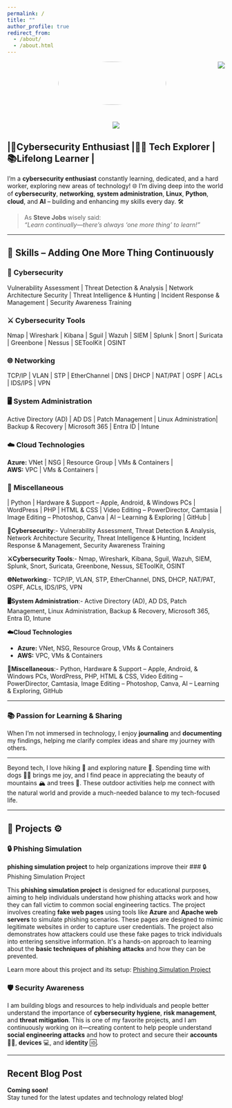 ```yaml
---
permalink: /
title: ""
author_profile: true
redirect_from: 
  - /about/
  - /about.html
---
```

<!-- _pages folder -->
<!-- visitor badge -->
<div>
    <img align="right" src="https://visitor-badge.laobi.icu/badge?page_id=Kibble7.Kibble7"/>
</div>

<!-- dog hi image -->
<div align="center">
  <img src="https://media.giphy.com/media/bcKmIWkUMCjVm/giphy.gif" style="border-radius: 80%; width: 250px; height: 100px;" />
</div>
<!-- End of dog hi image-->

<!-- whoami section with animation -->
<h1 align="center">
    <img src="https://readme-typing-svg.herokuapp.com/?font=Righteous&size=35&center=true&vCenter=true&width=500&height=70&duration=4000&lines=👋+who+am+i🐕‍🦺!+;+I'm+Gulshan+Rawat!;" />   
</h1>
<!-- End of whoami section with animation -->


## |🎯Cybersecurity Enthusiast |🚶‍♂️ Tech Explorer |📚Lifelong Learner |

I’m a **cybersecurity enthusiast** constantly learning, dedicated, and a hard worker, exploring new areas of technology! 🌐 I’m diving deep into the world of **cybersecurity**, **networking**, **system administration**, **Linux**, **Python**, **cloud**, and **AI** – building and enhancing my skills every day. 🛠️ 

> As **Steve Jobs** wisely said:  
> *“Learn continually—there’s always ‘one more thing’ to learn!”*  

---

## 🎯 **Skills – Adding One More Thing Continuously**  

### 🔐 **Cybersecurity** 
 Vulnerability Assessment | Threat Detection & Analysis | Network Architecture Security | Threat Intelligence & Hunting | Incident Response & Management | Security Awareness Training 

### ⚔️ **Cybersecurity Tools**  
 Nmap | Wireshark | Kibana | Sguil | Wazuh | SIEM | Splunk | Snort | Suricata | Greenbone | Nessus | SEToolKit | OSINT  

### 🌐 **Networking**  
TCP/IP | VLAN | STP | EtherChannel | DNS | DHCP | NAT/PAT | OSPF | ACLs | IDS/IPS | VPN  

### 🖥️ **System Administration**  
Active Directory (AD) | AD DS | Patch Management | Linux Administration| Backup & Recovery | Microsoft 365 | Entra ID | Intune 

### ☁️ **Cloud Technologies**  
**Azure:** VNet | NSG | Resource Group | VMs & Containers |  
**AWS:**  VPC | VMs & Containers |  

### 🧩 **Miscellaneous**  
| Python | Hardware & Support – Apple, Android, & Windows PCs | WordPress | PHP | HTML & CSS | Video Editing – PowerDirector, Camtasia | Image Editing – Photoshop, Canva | AI – Learning & Exploring | GitHub |  



 **🔐Cybersecurity**:- Vulnerability Assessment, Threat Detection & Analysis, Network Architecture Security, Threat Intelligence & Hunting, Incident Response & Management, Security Awareness Training  

**⚔️Cybersecurity Tools**:- Nmap, Wireshark, Kibana, Sguil, Wazuh, SIEM, Splunk, Snort, Suricata, Greenbone, Nessus, SEToolKit, OSINT  

**🌐Networking**:- TCP/IP, VLAN, STP, EtherChannel, DNS, DHCP, NAT/PAT, OSPF, ACLs, IDS/IPS, VPN  

**🖥️System Administration**:- Active Directory (AD), AD DS, Patch Management, Linux Administration, Backup & Recovery, Microsoft 365, Entra ID, Intune  

**☁️Cloud Technologies**  
- **Azure:** VNet, NSG, Resource Group, VMs & Containers  
- **AWS:** VPC, VMs & Containers  

**🧩Miscellaneous**:- Python, Hardware & Support – Apple, Android, & Windows PCs, WordPress, PHP, HTML & CSS, Video Editing – PowerDirector, Camtasia, Image Editing – Photoshop, Canva, AI – Learning & Exploring, GitHub


---

### 📚 **Passion for Learning & Sharing**  
When I’m not immersed in technology, I enjoy **journaling** and **documenting** my findings, helping me clarify complex ideas and share my journey with others.  

---

Beyond tech, I love hiking 🥾 and exploring nature 🌲. Spending time with dogs 🐕‍🦺 brings me joy, and I find peace in appreciating the beauty of mountains 🏔️ and trees 🌳. These outdoor activities help me connect with the natural world and provide a much-needed balance to my tech-focused life.

---

## 📖 Projects ⚙️

### 🔒 Phishing Simulation
**phishing simulation project** to help organizations improve their ### 🔒 Phishing Simulation Project

This **phishing simulation project** is designed for educational purposes, aiming to help individuals understand how phishing attacks work and how they can fall victim to common social engineering tactics. The project involves creating **fake web pages** using tools like **Azure** and **Apache web servers** to simulate phishing scenarios. These pages are designed to mimic legitimate websites in order to capture user credentials. The project also demonstrates how attackers could use these fake pages to trick individuals into entering sensitive information. It's a hands-on approach to learning about the **basic techniques of phishing attacks** and how they can be prevented.

Learn more about this project and its setup: [Phishing Simulation Project](https://github.com/Kibble7/cybersocialdefend)


### 🛡️ Security Awareness
I am building blogs and resources to help individuals and people better understand the importance of **cybersecurity hygiene**, **risk management**, and **threat mitigation**. This is one of my favorite projects, and I am continuously working on it—creating content to help people understand **social engineering attacks** and how to protect and secure their **accounts** 🧑‍💻, **devices** 💻, and **identity** 🆔.

---

## Recent Blog Post

**Coming soon!**  
Stay tuned for the latest updates and technology related blog!
